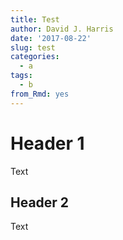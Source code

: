 ```yaml
---
title: Test
author: David J. Harris
date: '2017-08-22'
slug: test
categories:
  - a
tags:
  - b
from_Rmd: yes
---
```


# Header 1

Text

## Header 2

Text
